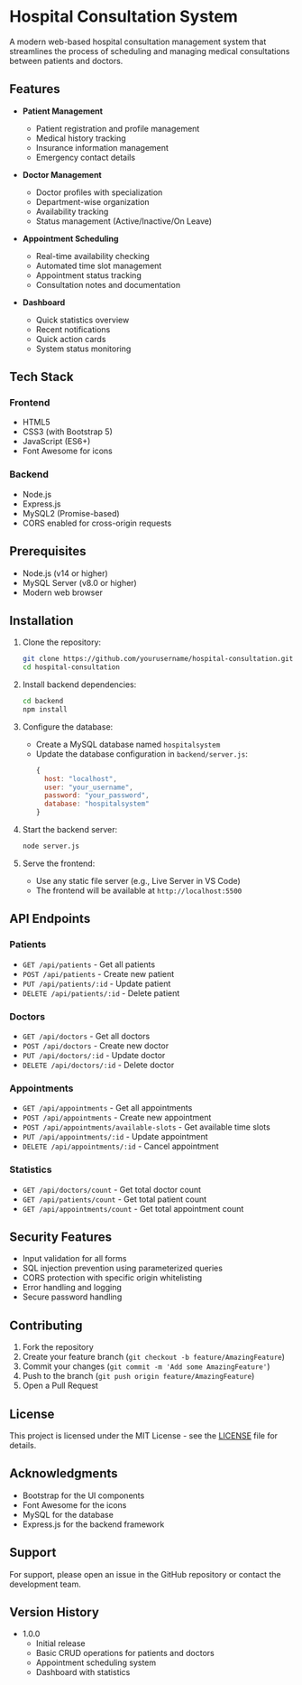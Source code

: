 # Hospital Consultation System

A modern web-based hospital consultation management system that streamlines the process of scheduling and managing medical consultations between patients and doctors.

## Features

- **Patient Management**

  - Patient registration and profile management
  - Medical history tracking
  - Insurance information management
  - Emergency contact details

- **Doctor Management**

  - Doctor profiles with specialization
  - Department-wise organization
  - Availability tracking
  - Status management (Active/Inactive/On Leave)

- **Appointment Scheduling**

  - Real-time availability checking
  - Automated time slot management
  - Appointment status tracking
  - Consultation notes and documentation

- **Dashboard**
  - Quick statistics overview
  - Recent notifications
  - Quick action cards
  - System status monitoring

## Tech Stack

### Frontend

- HTML5
- CSS3 (with Bootstrap 5)
- JavaScript (ES6+)
- Font Awesome for icons

### Backend

- Node.js
- Express.js
- MySQL2 (Promise-based)
- CORS enabled for cross-origin requests

## Prerequisites

- Node.js (v14 or higher)
- MySQL Server (v8.0 or higher)
- Modern web browser

## Installation

1. Clone the repository:

   ```bash
   git clone https://github.com/yourusername/hospital-consultation.git
   cd hospital-consultation
   ```

2. Install backend dependencies:

   ```bash
   cd backend
   npm install
   ```

3. Configure the database:

   - Create a MySQL database named `hospitalsystem`
   - Update the database configuration in `backend/server.js`:
     ```javascript
     {
       host: "localhost",
       user: "your_username",
       password: "your_password",
       database: "hospitalsystem"
     }
     ```

4. Start the backend server:

   ```bash
   node server.js
   ```

5. Serve the frontend:
   - Use any static file server (e.g., Live Server in VS Code)
   - The frontend will be available at `http://localhost:5500`

## API Endpoints

### Patients

- `GET /api/patients` - Get all patients
- `POST /api/patients` - Create new patient
- `PUT /api/patients/:id` - Update patient
- `DELETE /api/patients/:id` - Delete patient

### Doctors

- `GET /api/doctors` - Get all doctors
- `POST /api/doctors` - Create new doctor
- `PUT /api/doctors/:id` - Update doctor
- `DELETE /api/doctors/:id` - Delete doctor

### Appointments

- `GET /api/appointments` - Get all appointments
- `POST /api/appointments` - Create new appointment
- `POST /api/appointments/available-slots` - Get available time slots
- `PUT /api/appointments/:id` - Update appointment
- `DELETE /api/appointments/:id` - Cancel appointment

### Statistics

- `GET /api/doctors/count` - Get total doctor count
- `GET /api/patients/count` - Get total patient count
- `GET /api/appointments/count` - Get total appointment count

## Security Features

- Input validation for all forms
- SQL injection prevention using parameterized queries
- CORS protection with specific origin whitelisting
- Error handling and logging
- Secure password handling

## Contributing

1. Fork the repository
2. Create your feature branch (`git checkout -b feature/AmazingFeature`)
3. Commit your changes (`git commit -m 'Add some AmazingFeature'`)
4. Push to the branch (`git push origin feature/AmazingFeature`)
5. Open a Pull Request

## License

This project is licensed under the MIT License - see the [LICENSE](LICENSE) file for details.

## Acknowledgments

- Bootstrap for the UI components
- Font Awesome for the icons
- MySQL for the database
- Express.js for the backend framework

## Support

For support, please open an issue in the GitHub repository or contact the development team.

## Version History

- 1.0.0
  - Initial release
  - Basic CRUD operations for patients and doctors
  - Appointment scheduling system
  - Dashboard with statistics
